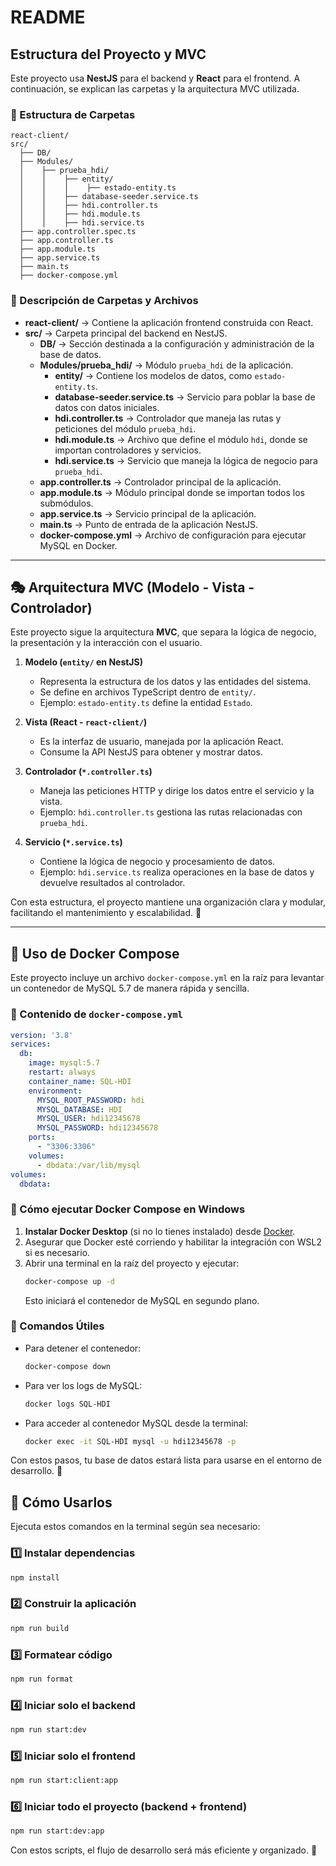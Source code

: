 # README

## Estructura del Proyecto y MVC
Este proyecto usa **NestJS** para el backend y **React** para el frontend. A continuación, se explican las carpetas y la arquitectura MVC utilizada.

### 📂 Estructura de Carpetas
```
react-client/
src/
  ├── DB/
  ├── Modules/
  │    ├── prueba_hdi/
  │    │    ├── entity/
  │    │    │    ├── estado-entity.ts
  │    │    ├── database-seeder.service.ts
  │    │    ├── hdi.controller.ts
  │    │    ├── hdi.module.ts
  │    │    ├── hdi.service.ts
  ├── app.controller.spec.ts
  ├── app.controller.ts
  ├── app.module.ts
  ├── app.service.ts
  ├── main.ts
  ├── docker-compose.yml
```

### 📌 Descripción de Carpetas y Archivos

- **react-client/** → Contiene la aplicación frontend construida con React.
- **src/** → Carpeta principal del backend en NestJS.
  - **DB/** → Sección destinada a la configuración y administración de la base de datos.
  - **Modules/prueba_hdi/** → Módulo `prueba_hdi` de la aplicación.
    - **entity/** → Contiene los modelos de datos, como `estado-entity.ts`.
    - **database-seeder.service.ts** → Servicio para poblar la base de datos con datos iniciales.
    - **hdi.controller.ts** → Controlador que maneja las rutas y peticiones del módulo `prueba_hdi`.
    - **hdi.module.ts** → Archivo que define el módulo `hdi`, donde se importan controladores y servicios.
    - **hdi.service.ts** → Servicio que maneja la lógica de negocio para `prueba_hdi`.
  - **app.controller.ts** → Controlador principal de la aplicación.
  - **app.module.ts** → Módulo principal donde se importan todos los submódulos.
  - **app.service.ts** → Servicio principal de la aplicación.
  - **main.ts** → Punto de entrada de la aplicación NestJS.
  - **docker-compose.yml** → Archivo de configuración para ejecutar MySQL en Docker.

---

## 🎭 Arquitectura MVC (Modelo - Vista - Controlador)
Este proyecto sigue la arquitectura **MVC**, que separa la lógica de negocio, la presentación y la interacción con el usuario.

1. **Modelo (`entity/` en NestJS)**
   - Representa la estructura de los datos y las entidades del sistema.
   - Se define en archivos TypeScript dentro de `entity/`.
   - Ejemplo: `estado-entity.ts` define la entidad `Estado`.

2. **Vista (React - `react-client/`)**
   - Es la interfaz de usuario, manejada por la aplicación React.
   - Consume la API NestJS para obtener y mostrar datos.

3. **Controlador (`*.controller.ts`)**
   - Maneja las peticiones HTTP y dirige los datos entre el servicio y la vista.
   - Ejemplo: `hdi.controller.ts` gestiona las rutas relacionadas con `prueba_hdi`.

4. **Servicio (`*.service.ts`)**
   - Contiene la lógica de negocio y procesamiento de datos.
   - Ejemplo: `hdi.service.ts` realiza operaciones en la base de datos y devuelve resultados al controlador.

Con esta estructura, el proyecto mantiene una organización clara y modular, facilitando el mantenimiento y escalabilidad. 🚀

---

## 🐳 Uso de Docker Compose
Este proyecto incluye un archivo `docker-compose.yml` en la raíz para levantar un contenedor de MySQL 5.7 de manera rápida y sencilla.

### 📌 Contenido de `docker-compose.yml`
```yaml
version: '3.8' 
services:
  db:
    image: mysql:5.7
    restart: always
    container_name: SQL-HDI
    environment:
      MYSQL_ROOT_PASSWORD: hdi
      MYSQL_DATABASE: HDI
      MYSQL_USER: hdi12345678
      MYSQL_PASSWORD: hdi12345678
    ports:
      - "3306:3306"
    volumes:
      - dbdata:/var/lib/mysql
volumes:
  dbdata:
```

### 🚀 Cómo ejecutar Docker Compose en Windows

1. **Instalar Docker Desktop** (si no lo tienes instalado) desde [Docker](https://www.docker.com/products/docker-desktop/).
2. Asegurar que Docker esté corriendo y habilitar la integración con WSL2 si es necesario.
3. Abrir una terminal en la raíz del proyecto y ejecutar:
   ```sh
   docker-compose up -d
   ```
   Esto iniciará el contenedor de MySQL en segundo plano.

### 🔄 Comandos Útiles
- Para detener el contenedor:
  ```sh
  docker-compose down
  ```
- Para ver los logs de MySQL:
  ```sh
  docker logs SQL-HDI
  ```
- Para acceder al contenedor MySQL desde la terminal:
  ```sh
  docker exec -it SQL-HDI mysql -u hdi12345678 -p
  ```

Con estos pasos, tu base de datos estará lista para usarse en el entorno de desarrollo. 🚀

## 🚀 Cómo Usarlos
Ejecuta estos comandos en la terminal según sea necesario:

### 1️⃣ Instalar dependencias
```sh
npm install
```

### 2️⃣ Construir la aplicación
```sh
npm run build
```

### 3️⃣ Formatear código
```sh
npm run format
```

### 4️⃣ Iniciar solo el backend
```sh
npm run start:dev
```

### 5️⃣ Iniciar solo el frontend
```sh
npm run start:client:app
```

### 6️⃣ Iniciar todo el proyecto (backend + frontend)
```sh
npm run start:dev:app
```

Con estos scripts, el flujo de desarrollo será más eficiente y organizado. 🚀

